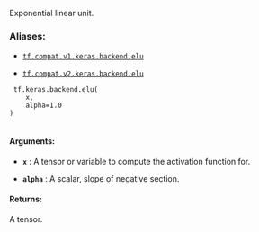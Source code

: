 Exponential linear unit.



### Aliases:

- [ `tf.compat.v1.keras.backend.elu` ](/api_docs/python/tf/keras/backend/elu)

- [ `tf.compat.v2.keras.backend.elu` ](/api_docs/python/tf/keras/backend/elu)



```
 tf.keras.backend.elu(
    x,
    alpha=1.0
)
 
```



#### Arguments:

- **`x`** : A tensor or variable to compute the activation function for.

- **`alpha`** : A scalar, slope of negative section.



#### Returns:
A tensor.

